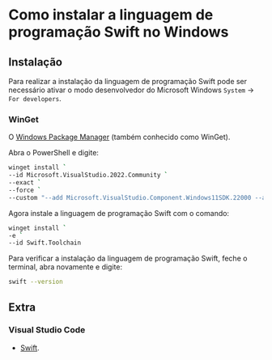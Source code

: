 # Como instalar a linguagem de programação Swift no Windows

## Instalação

Para realizar a instalação da linguagem de programação Swift pode ser necessário ativar o modo desenvolvedor do Microsoft Windows `System` -> `For developers`.

### WinGet

O [Windows Package Manager](https://learn.microsoft.com/en-us/windows/package-manager/) (também conhecido como WinGet).

Abra o PowerShell e digite:

```bash
winget install `
--id Microsoft.VisualStudio.2022.Community `
--exact `
--force `
--custom "--add Microsoft.VisualStudio.Component.Windows11SDK.22000 --add Microsoft.VisualStudio.Component.VC.Tools.x86.x64 --add Microsoft.VisualStudio.Component.VC.Tools.ARM64"
```

Agora instale a linguagem de programação Swift com o comando:

```bash
winget install `
-e `
--id Swift.Toolchain
```

Para verificar a instalação da linguagem de programação Swift, feche o terminal, abra novamente e digite:

```bash
swift --version
```

## Extra

### Visual Studio Code

- [Swift](https://marketplace.visualstudio.com/items?itemName=swiftlang.swift-vscode).

